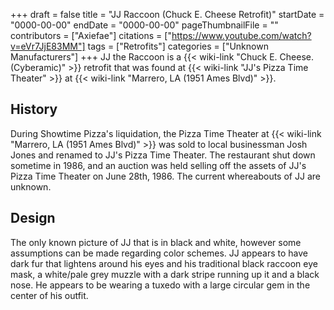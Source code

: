 +++
draft = false
title = "JJ Raccoon (Chuck E. Cheese Retrofit)"
startDate = "0000-00-00"
endDate = "0000-00-00"
pageThumbnailFile = ""
contributors = ["Axiefae"]
citations = ["https://www.youtube.com/watch?v=eVr7JjE83MM"]
tags = ["Retrofits"]
categories = ["Unknown Manufacturers"]
+++
JJ the Raccoon is a {{< wiki-link "Chuck E. Cheese. (Cyberamic)" >}} retrofit that was found at {{< wiki-link "JJ's Pizza Time Theater" >}} at {{< wiki-link "Marrero, LA (1951 Ames Blvd)" >}}.

## History

During Showtime Pizza's liquidation, the Pizza Time Theater at {{< wiki-link "Marrero, LA (1951 Ames Blvd)" >}} was sold to local businessman Josh Jones and renamed to JJ's Pizza Time Theater.
The restaurant shut down sometime in 1986, and an auction was held selling off the assets of JJ's Pizza Time Theater on June 28th, 1986. The current whereabouts of JJ are unknown.

## Design

The only known picture of JJ that is in black and white, however some assumptions can be made regarding color schemes. JJ appears to have dark fur that lightens around his eyes and his traditional black raccoon eye mask, a white/pale grey muzzle with a dark stripe running up it and a black nose. He appears to be wearing a tuxedo with a large circular gem in the center of his outfit.
